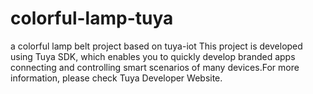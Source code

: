 # colorful-lamp-tuya
a colorful lamp belt project based on tuya-iot
This project is developed using Tuya SDK, which enables you to quickly develop branded apps connecting and controlling smart scenarios of many devices.For more information, please check Tuya Developer Website.

